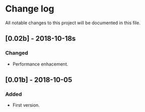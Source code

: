 # Change log
All notable changes to this project will be documented in this file.

## [0.02b] - 2018-10-18s
### Changed
- Performance enhacement.

## [0.01b] - 2018-10-05
### Added
- First version.
